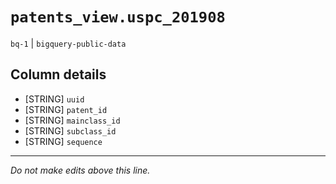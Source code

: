 # `patents_view.uspc_201908`
`bq-1` | `bigquery-public-data`

## Column details
* [STRING]    `uuid`
* [STRING]    `patent_id`
* [STRING]    `mainclass_id`
* [STRING]    `subclass_id`
* [STRING]    `sequence`

-------------------------------------------------------------------------------
*Do not make edits above this line.*

